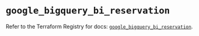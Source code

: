 # `google_bigquery_bi_reservation`

Refer to the Terraform Registry for docs: [`google_bigquery_bi_reservation`](https://registry.terraform.io/providers/hashicorp/google-beta/6.40.0/docs/resources/google_bigquery_bi_reservation).
